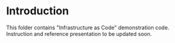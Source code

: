 # Introduction

This folder contains "Infrastructure as Code" demonstration code.
Instruction and reference presentation to be updated soon.

